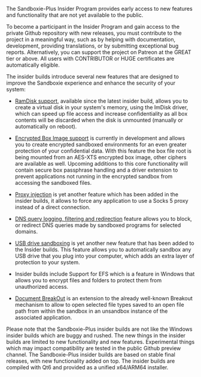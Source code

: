 The Sandboxie-Plus Insider Program provides early access to new features and functionality that are not yet available to the public.

To become a participant in the Insider Program and gain access to the private Github repository with new releases, you must contribute to the project in a meaningful way, such as by helping with documentation, development, providing translations, or by submitting exceptional bug reports. Alternatively, you can support the project on Patreon at the GREAT tier or above. All users with CONTRIBUTOR or HUGE certificates are automatically eligible.

The insider builds introduce several new features that are designed to improve the Sandboxie experience and enhance the security of your system:

 - [RamDisk support](ramdisksupport.md), available since the latest insider build, allows you to create a virtual disk in your system's memory, using the ImDisk driver, which can speed up file access and increase confidentiality as all box contents will be discarded when the disk is unmounted (manually or automatically on reboot).
 
 - [Encrypted Box Image support](boxencryption.md) is currently in development and allows you to create encrypted sandboxed environments for an even greater protection of your confidential data. With this feature the box file root is being mounted from an AES-XTS encrypted box image, other ciphers are available as well. Upcoming additions to this core functionality will contain secure box passphrase handling and a driver extension to prevent applications not running in the encrypted sandbox from accessing the sandboxed files.

 - [Proxy injection](ProxySupport.md) is yet another feature which has been added in the insider builds, it allows to force any application to use a Socks 5 proxy instead of a direct connection.
 - [DNS query logging, filtering and redirection](DNSFilter.md) feature allows you to block, or redirect DNS queries made by sandboxed programs for selected domains.

 - [USB drive sandboxing](usbsandboxing.md) is yet another new feature that has been added to the Insider builds. This feature allows you to automatically sandbox any USB drive that you plug into your computer, which adds an extra layer of protection to your system.

 - Insider builds include Support for EFS which is a feature in Windows that allows you to encrypt files and folders to protect them from unauthorized access.

 - [Document BreakOut](breakoutdocument.md) is an extension to the already well-known Breakout mechanism to allow to open selected file types saved to an open file path from within the sandbox in an unsandbox instance of the associated application.



Please note that the Sandboxie-Plus insider builds are not like the Windows insider builds which are buggy and rushed.
The new things in the insider builds are limited to new functionality and new features.
Experimental things which may impact compatibility are tested in the public Github preview channel.
The Sandboxie-Plus insider builds are based on stable final releases, with new functionality added on top.
The insider builds are compiled with Qt6 and provided as a unified x64/ARM64 installer.